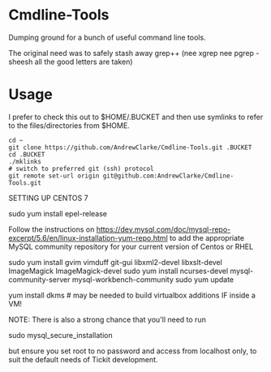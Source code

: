Cmdline-Tools
=============
Dumping ground for a bunch of useful command line tools.

The original need was to safely stash away grep++ (nee xgrep nee pgrep - sheesh all the good letters are taken)

Usage
=====
I prefer to check this out to $HOME/.BUCKET and then use symlinks
to refer to the files/directories from $HOME.

    cd ~
    git clone https://github.com/AndrewClarke/Cmdline-Tools.git .BUCKET
    cd .BUCKET
    ./mklinks
    # switch to preferred git (ssh) protocol
    git remote set-url origin git@github.com:AndrewClarke/Cmdline-Tools.git


SETTING UP CENTOS 7

  sudo yum install epel-release

Follow the instructions on https://dev.mysql.com/doc/mysql-repo-excerpt/5.6/en/linux-installation-yum-repo.html
to add the appropriate MySQL community repository for your current version of Centos or RHEL

  sudo yum install gvim vimduff git-gui libxml2-devel libxslt-devel ImageMagick ImageMagick-devel
  sudo yum install ncurses-devel mysql-community-server mysql-workbench-community
  sudo yum update

  yum install dkms  # may be needed to build virtualbox additions IF inside a VM!

NOTE: There is also a strong chance that you'll need to run

  sudo mysql_secure_installation

but ensure you set root to no password and access from localhost only, to suit the default needs of Tickit development.

